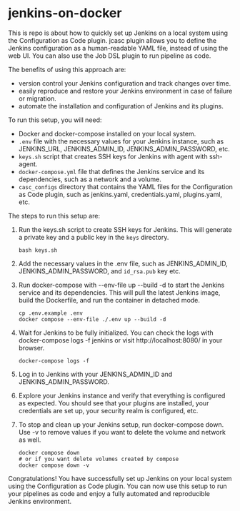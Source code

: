 # jenkins-on-docker

This is repo is about how to quickly set up Jenkins on a local system using the Configuration as Code plugin. jcasc plugin allows you to define the Jenkins configuration as a human-readable YAML file, instead of using the web UI. You can also use the Job DSL plugin to run pipeline as code.

The benefits of using this approach are:

- version control your Jenkins configuration and track changes over time.
- easily reproduce and restore your Jenkins environment in case of failure or migration.
- automate the installation and configuration of Jenkins and its plugins.

To run this setup, you will need:

- Docker and docker-compose installed on your local system.
- `.env` file with the necessary values for your Jenkins instance, such as JENKINS_URL, JENKINS_ADMIN_ID, JENKINS_ADMIN_PASSWORD, etc.
- `keys.sh` script that creates SSH keys for Jenkins with agent with ssh-agent.
- `docker-compose.yml` file that defines the Jenkins service and its dependencies, such as a network and a volume.
- `casc_configs` directory that contains the YAML files for the Configuration as Code plugin, such as jenkins.yaml, credentials.yaml, plugins.yaml, etc.

The steps to run this setup are:

1. Run the keys.sh script to create SSH keys for Jenkins. This will generate a private key and a public key in the `keys` directory.
   
   ```shell
   bash keys.sh
   ```
2. Add the necessary values in the .env file, such as JENKINS_ADMIN_ID, JENKINS_ADMIN_PASSWORD, and `id_rsa.pub` key etc.

3. Run docker-compose with --env-file up --build -d to start the Jenkins service and its dependencies. This will pull the latest Jenkins image, build the Dockerfile, and run the container in detached mode.
 
   ```shell
   cp .env.example .env
   docker compose --env-file ./.env up --build -d
   ```

4. Wait for Jenkins to be fully initialized. You can check the logs with docker-compose logs -f jenkins or visit http://localhost:8080/  in your browser.
   
   ```shell
   docker-compose logs -f
   ```

5. Log in to Jenkins with your JENKINS_ADMIN_ID and JENKINS_ADMIN_PASSWORD.
   
6. Explore your Jenkins instance and verify that everything is configured as expected. You should see that your plugins are installed, your credentials are set up, your security realm is configured, etc.
   
7. To stop and clean up your Jenkins setup, run docker-compose down. Use -v to remove values if you want to delete the volume and network as well.

    ```shell
    docker compose down
    # or if you want delete volumes created by compose 
    docker compose down -v
    ```

Congratulations! You have successfully set up Jenkins on your local system using the Configuration as Code plugin. You can now use this setup to run your pipelines as code and enjoy a fully automated and reproducible Jenkins environment.
